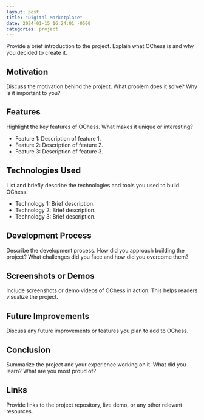 ```yaml
---
layout: post
title: "Digital Marketplace"
date: 2024-01-15 16:24:01 -0500
categories: project
---
```


Provide a brief introduction to the project. Explain what OChess is and why you decided to create it.

## Motivation
Discuss the motivation behind the project. What problem does it solve? Why is it important to you?

## Features
Highlight the key features of OChess. What makes it unique or interesting?

- Feature 1: Description of feature 1.
- Feature 2: Description of feature 2.
- Feature 3: Description of feature 3.

## Technologies Used
List and briefly describe the technologies and tools you used to build OChess.

- Technology 1: Brief description.
- Technology 2: Brief description.
- Technology 3: Brief description.

## Development Process
Describe the development process. How did you approach building the project? What challenges did you face and how did you overcome them?

## Screenshots or Demos
Include screenshots or demo videos of OChess in action. This helps readers visualize the project.


## Future Improvements
Discuss any future improvements or features you plan to add to OChess.

## Conclusion
Summarize the project and your experience working on it. What did you learn? What are you most proud of?

## Links
Provide links to the project repository, live demo, or any other relevant resources.
